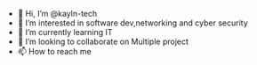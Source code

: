 - 👋 Hi, I’m @kayln-tech
- 👀 I’m interested in software dev,networking and cyber security
- 🌱 I’m currently learning IT
- 💞️ I’m looking to collaborate on Multiple project
- 📫 How to reach me 

<!---
kayln-tech/kayln-tech is a ✨ special ✨ repository because its `README.md` (this file) appears on your GitHub profile.
You can click the Preview link to take a look at your changes.
--->
